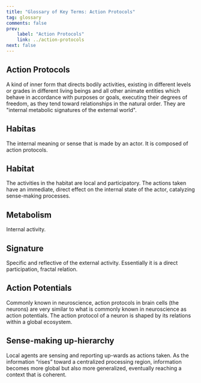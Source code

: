 ```yaml
---
title: "Glossary of Key Terms: Action Protocols"
tag: glossary
comments: false
prev:
    label: "Action Protocols"
    link: ../action-protocols
next: false
---
```


## Action Protocols 
A kind of inner form that directs bodily activities, existing in different levels or grades in different living beings and all other animate entities which behave in accordance with purposes or goals, executing their degrees of freedom, as they tend toward relationships in the natural order. They are "internal metabolic signatures of the external world".

## Habitas 
The internal meaning or sense that is made by an actor. It is composed of action protocols.

## Habitat 
The activities in the habitat are local and participatory. The actions taken have an immediate, direct effect on the internal state of the actor, catalyzing sense-making processes.

## Metabolism 
Internal activity.

## Signature 
Specific and reflective of the external activity. Essentially it is a direct participation, fractal relation.

## Action Potentials 
Commonly known in neuroscience, action protocols in brain cells (the neurons) are very similar to what is commonly known in neuroscience as action potentials. The action protocol of a neuron is shaped by its relations within a global ecosystem.

## Sense-making up-hierarchy 
Local agents are sensing and reporting up-wards as actions taken. As the information “rises” toward a centralized processing region, information becomes more global but also more generalized, eventually reaching a context that is coherent.
